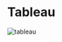 # Tableau
![tableau](https://github.com/user-attachments/assets/0e5479bf-b18a-44cf-ae74-963e82639ffa)
